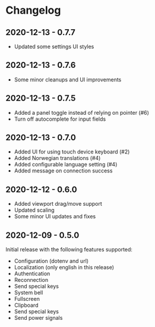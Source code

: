 # Changelog

## 2020-12-13 - 0.7.7

* Updated some settings UI styles

## 2020-12-13 - 0.7.6

* Some minor cleanups and UI improvements

## 2020-12-13 - 0.7.5

* Added a panel toggle instead of relying on pointer (#6)
* Turn off autocomplete for input fields

## 2020-12-13 - 0.7.0

* Added UI for using touch device keyboard (#2)
* Added Norwegian translations (#4)
* Added configurable language setting (#4)
* Added message on connection success

## 2020-12-12 - 0.6.0

* Added viewport drag/move support
* Updated scaling
* Some minor UI updates and fixes

## 2020-12-09 - 0.5.0

Initial release with the following features supported:

* Configuration (dotenv and url)
* Localization (only english in this release)
* Authentication
* Reconnection
* Send special keys
* System bell
* Fullscreen
* Clipboard
* Send special keys
* Send power signals
